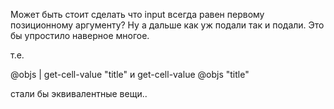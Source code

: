 Может быть стоит сделать что input всегда равен первому позиционному аргументу?
Ну а дальше как уж подали так и подали. Это бы упростило наверное многое.

т.е.

@objs | get-cell-value "title"
и 
get-cell-value @objs "title"

стали бы эквивалентные вещи..